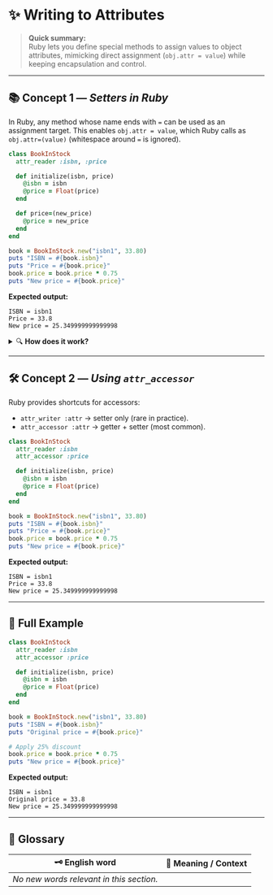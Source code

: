 # ✨ Writing to Attributes

> **Quick summary:**  
> Ruby lets you define special methods to assign values to object attributes, mimicking direct assignment (`obj.attr = value`) while keeping encapsulation and control.

---

## 📚 Concept 1 — _Setters in Ruby_

In Ruby, any method whose name ends with `=` can be used as an assignment target. This enables `obj.attr = value`, which Ruby calls as `obj.attr=(value)` (whitespace around `=` is ignored).

```ruby
class BookInStock
  attr_reader :isbn, :price

  def initialize(isbn, price)
    @isbn = isbn
    @price = Float(price)
  end

  def price=(new_price)
    @price = new_price
  end
end

book = BookInStock.new("isbn1", 33.80)
puts "ISBN = #{book.isbn}"
puts "Price = #{book.price}"
book.price = book.price * 0.75
puts "New price = #{book.price}"
```

**Expected output:**
```
ISBN = isbn1
Price = 33.8
New price = 25.349999999999998
```

<details>
<summary>🔍 <strong>How does it work?</strong></summary>

- `book.price = x` is parsed as `book.price=(x)`.
- Whitespace before/after `=` is ignored by the parser.
- You can also write `book.price=(1.50)`, though it’s less idiomatic.
- Note: if you see `O.75`, that’s a typo; it should be `0.75`.
</details>

---

## 🛠️ Concept 2 — _Using `attr_accessor`_

Ruby provides shortcuts for accessors:
- `attr_writer :attr` → setter only (rare in practice).
- `attr_accessor :attr` → getter + setter (most common).

```ruby
class BookInStock
  attr_reader :isbn
  attr_accessor :price

  def initialize(isbn, price)
    @isbn = isbn
    @price = Float(price)
  end
end

book = BookInStock.new("isbn1", 33.80)
puts "ISBN = #{book.isbn}"
puts "Price = #{book.price}"
book.price = book.price * 0.75
puts "New price = #{book.price}"
```

**Expected output:**
```
ISBN = isbn1
Price = 33.8
New price = 25.349999999999998
```

---

## 🚀 Full Example

```ruby
class BookInStock
  attr_reader :isbn
  attr_accessor :price

  def initialize(isbn, price)
    @isbn = isbn
    @price = Float(price)
  end
end

book = BookInStock.new("isbn1", 33.80)
puts "ISBN = #{book.isbn}"
puts "Original price = #{book.price}"

# Apply 25% discount
book.price = book.price * 0.75
puts "New price = #{book.price}"
```

**Expected output:**
```
ISBN = isbn1
Original price = 33.8
New price = 25.349999999999998
```

---

## 📖 Glossary

| 🗝️ English word | 📝 Meaning / Context |
|-----------------|----------------------|
| _No new words relevant in this section._ |
